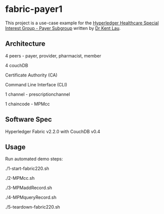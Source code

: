 # fabric-payer1

This project is a use-case example for the [Hyperledger Healthcare Special Interest Group - Payer Subgroup](https://wiki.hyperledger.org/display/HCSIG/HC-SIG+-+Payer+Subgroup) written by [Dr Kent Lau](linkedin.com/in/kentglau).

## Architecture

4 peers - payer, provider, pharmacist, member

4 couchDB

Certificate Authority (CA)

Command Line Interface (CLI)

1 channel - prescriptionchannel

1 chaincode - MPMcc


## Software Spec

Hyperledger Fabric v2.2.0 with CouchDB v0.4

## Usage

Run automated demo steps:

./1-start-fabric220.sh

./2-MPMcc.sh

./3-MPMaddRecord.sh

./4-MPMqueryRecord.sh

./5-teardown-fabric220.sh